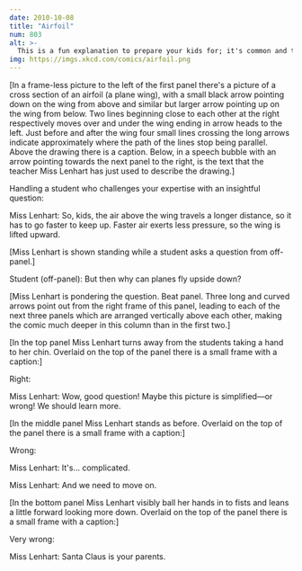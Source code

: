 ```yaml
---
date: 2010-10-08
title: "Airfoil"
num: 803
alt: >-
  This is a fun explanation to prepare your kids for; it's common and totally wrong. Good lines include "why does the air have to travel on both sides at the same time?" and "I saw the Wright brothers plane and those wings were curved the same on the top and bottom!"
img: https://imgs.xkcd.com/comics/airfoil.png
---
```

[In a frame-less picture to the left of the first panel there's a picture of a cross section of an airfoil (a plane wing), with a small black arrow pointing down on the wing from above and similar but larger arrow pointing up on the wing from below. Two lines beginning close to each other at the right respectively moves over and under the wing ending in arrow heads to the left. Just before and after the wing four small lines crossing the long arrows indicate approximately where the path of the lines stop being parallel. Above the drawing there is a caption. Below, in a speech bubble with an arrow pointing towards the next panel to the right, is the text that the teacher Miss Lenhart has just used to describe the drawing.]

Handling a student who challenges your expertise with an insightful question:

Miss Lenhart: So, kids, the air above the wing travels a longer distance, so it has to go faster to keep up. Faster air exerts less pressure, so the wing is lifted upward.

[Miss Lenhart is shown standing while a student asks a question from off-panel.]

Student (off-panel): But then why can planes fly upside down?

[Miss Lenhart is pondering the question. Beat panel. Three long and curved arrows point out from the right frame of this panel, leading to each of the next three panels which are arranged vertically above each other, making the comic much deeper in this column than in the first two.]

[In the top panel Miss Lenhart turns away from the students taking a hand to her chin. Overlaid on the top of the panel there is a small frame with a caption:]

Right:

Miss Lenhart: Wow, good question! Maybe this picture is simplified—or wrong! We should learn more.

[In the middle panel Miss Lenhart stands as before. Overlaid on the top of the panel there is a small frame with a caption:]

Wrong:

Miss Lenhart: It's... complicated.

Miss Lenhart: And we need to move on.

[In the bottom panel Miss Lenhart visibly ball her hands in to fists and leans a little forward looking more down. Overlaid on the top of the panel there is a small frame with a caption:]

Very wrong:

Miss Lenhart: Santa Claus is your parents.